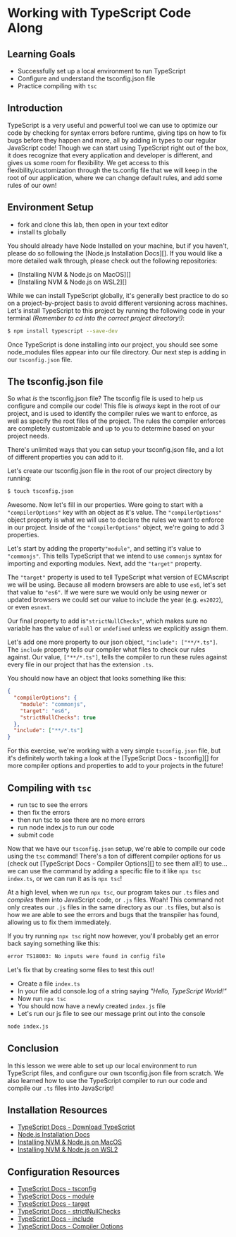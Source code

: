 # Working with TypeScript Code Along

## Learning Goals

- Successfully set up a local environment to run TypeScript
- Configure and understand the tsconfig.json file
- Practice compiling with `tsc`

## Introduction

TypeScript is a very useful and powerful tool we can use to optimize our code by
checking for syntax errors before runtime, giving tips on how to fix bugs before
they happen and more, all by adding in types to our regular JavaScript code!
Though we can start using TypeScript right out of the box, it does recognize
that every application and developer is different, and gives us some room for
flexibility. We get access to this flexibility/customization through the
ts.config file that we will keep in the root of our application, where we can
change default rules, and add some rules of our own!

## Environment Setup

- fork and clone this lab, then open in your text editor
- install ts globally

You should already have Node Installed on your machine, but if you haven't,
please do so following the [Node.js Installation Docs][]. If you would like a
more detailed walk through, please check out the following repositories:

- [Installing NVM & Node.js on MacOS][]
- [Installing NVM & Node.js on WSL2][]

While we can install TypeScript globally, it's generally best practice to do so
on a project-by-project basis to avoid different versioning across machines.
Let's install TypeScript to this project by running the following code in your
terminal _(Remember to cd into the correct project directory!)_:

```zsh
$ npm install typescript --save-dev
```

Once TypeScript is done installing into our project, you should see some
node_modules files appear into our file directory. Our next step is adding in
our `tsconfig.json` file.

## The tsconfig.json file

So what _is_ the tsconfig.json file? The tsconfig file is used to help us
configure and compile our code! This file is _always_ kept in the root of our
project, and is used to identify the compiler rules we want to enforce, as well
as specify the root files of the project. The rules the compiler enforces are
completely customizable and up to you to determine based on your project needs.

There's unlimited ways that you can setup your tsconfig.json file, and a lot of
different properties you can add to it.

Let's create our tsconfig.json file in the root of our project directory by
running:

```zsh
$ touch tsconfig.json
```

Awesome. Now let's fill in our properties. Were going to start with a
`"compilerOptions"` key with an object as it's value. The `"compilerOptions"`
object property is what we will use to declare the rules we want to enforce in
our project. Inside of the `"compilerOptions"` object, we're going to add 3
properties.

Let's start by adding the property`"module"`, and setting it's value to
`"commonjs"`. This tells TypeScript that we intend to use `commonjs` syntax for
importing and exporting modules. Next, add the `"target"` property.

The `"target"` property is used to tell TypeScript what version of ECMAscript we
will be using. Because all modern browsers are able to use `es6`, let's set that
value to `"es6"`. If we were sure we would only be using newer or updated
browsers we could set our value to include the year (e.g. `es2022`), or even
`esnext`.

Our final property to add is`"strictNullChecks"`, which makes sure no variable
has the value of `null` or `undefined` unless we explicitly assign them.

Let's add one more property to our json object, `"include": ["**/*.ts"]`. The
`include` property tells our compiler what files to check our rules against. Our
value, `["**/*.ts"]`, tells the compiler to run these rules against every file
in our project that has the extension `.ts`.

You should now have an object that looks something like this:

```json
{
  "compilerOptions": {
    "module": "commonjs",
    "target": "es6",
    "strictNullChecks": true
  },
  "include": ["**/*.ts"]
}
```

For this exercise, we're working with a very simple `tsconfig.json` file, but
it's definitely worth taking a look at the [TypeScript Docs - tsconfig][] for
more compiler options and properties to add to your projects in the future!

## Compiling with `tsc`

- run tsc to see the errors
- then fix the errors
- then run tsc to see there are no more errors
- run node index.js to run our code
- submit code

Now that we have our `tsconfig.json` setup, we're able to compile our code using
the `tsc` command! There's a ton of different compiler options for us (check out
[TypeScript Docs - Compiler Options][] to see them all!) to use... we can use
the command by adding a specific file to it like `npx tsc index.ts`, or we can
run it as is `npx tsc`!

At a high level, when we run `npx tsc`, our program takes our `.ts` files and
_compiles_ them into JavaScript code, or `.js` files. Woah! This command not
only creates our `.js` files in the same directory as our `.ts` files, but also
is how we are able to see the errors and bugs that the transpiler has found,
allowing us to fix them immediately.

If you try running `npx tsc` right now however, you'll probably get an error
back saying something like this:

```zsh
error TS18003: No inputs were found in config file
```

Let's fix that by creating some files to test this out!

- Create a file `index.ts`
- In your file add console.log of a string saying _"Hello, TypeScript World!"_
- Now run `npx tsc`
- You should now have a newly created `index.js` file
- Let's run our js file to see our message print out into the console

```zsh
node index.js
```

## Conclusion

In this lesson we were able to set up our local environment to run TypeScript
files, and configure our own tsconfig.json file from scratch. We also learned
how to use the TypeScript compiler to run our code and compile our `.ts` files
into JavaScript!

## Installation Resources

- [TypeScript Docs - Download TypeScript](https://www.typescriptlang.org/download)
- [Node.js Installation Docs](https://nodejs.org/en/)
- [Installing NVM & Node.js on MacOS](https://github.com/learn-co-curriculum/phase-0-macos-env-nodejs)
- [Installing NVM & Node.js on WSL2](https://github.com/learn-co-curriculum/phase-0-wsl2-env-nodejs)

## Configuration Resources

- [TypeScript Docs - tsconfig](https://www.typescriptlang.org/tsconfig)
- [TypeScript Docs - module](https://www.typescriptlang.org/tsconfig#module)
- [TypeScript Docs - target](https://www.typescriptlang.org/tsconfig#target)
- [TypeScript Docs - strictNullChecks](https://www.typescriptlang.org/tsconfig#strictNullChecks)
- [TypeScript Docs - include](https://www.typescriptlang.org/tsconfig#include)
- [TypeScript Docs - Compiler Options](https://www.typescriptlang.org/docs/handbook/compiler-options.html)
